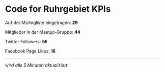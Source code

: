 # Code for Ruhrgebiet KPIs

Auf der Mailingliste eingetragen: **29**

Mitglieder in der Meetup-Gruppe: **44**

Twitter Followers: **55**

Facebook Page Likes: **16**

---

*wird alle 5 Minuten aktualisiert*
